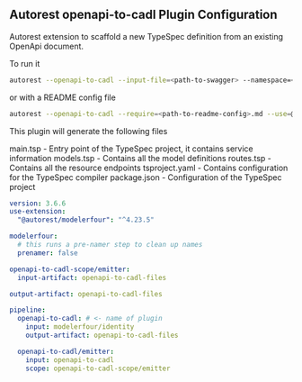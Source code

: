## Autorest openapi-to-cadl Plugin Configuration

Autorest extension to scaffold a new TypeSpec definition from an existing OpenApi document.

To run it

```bash
autorest --openapi-to-cadl --input-file=<path-to-swagger> --namespace=<namespace> --title="<ProjectName>" --use=@autorest/openapi-to-cadl@next --output-folder=.
```

or with a README config file

```bash
autorest --openapi-to-cadl --require=<path-to-readme-config>.md --use=@autorest/openapi-to-cadl@next --output-folder=.
```

This plugin will generate the following files

main.tsp - Entry point of the TypeSpec project, it contains service information
models.tsp - Contains all the model definitions
routes.tsp - Contains all the resource endpoints
tsproject.yaml - Contains configuration for the TypeSpec compiler
package.json - Configuration of the TypeSpec project

```yaml
version: 3.6.6
use-extension:
  "@autorest/modelerfour": "^4.23.5"

modelerfour:
  # this runs a pre-namer step to clean up names
  prenamer: false

openapi-to-cadl-scope/emitter:
  input-artifact: openapi-to-cadl-files

output-artifact: openapi-to-cadl-files

pipeline:
  openapi-to-cadl: # <- name of plugin
    input: modelerfour/identity
    output-artifact: openapi-to-cadl-files

  openapi-to-cadl/emitter:
    input: openapi-to-cadl
    scope: openapi-to-cadl-scope/emitter
```

